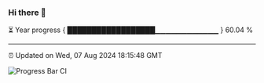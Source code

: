 ### Hi there 👋

⏳ Year progress { ██████████████████▁▁▁▁▁▁▁▁▁▁▁▁ } 60.04 %

---

⏰ Updated on Wed, 07 Aug 2024 18:15:48 GMT

![Progress Bar CI](https://github.com/liununu/liununu/workflows/Progress%20Bar%20CI/badge.svg)
